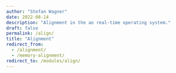 ```yaml
---
author: "Stefan Wagner"
date: 2022-08-14
description: "Alignment in the ao real-time operating system."
draft: false
permalink: /align/
title: "Alignment"
redirect_from:
  - /alignment/
  - /memory-alignment/
redirect_to: /modules/align/
---
```

